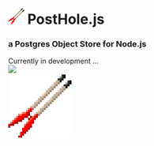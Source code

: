 # ![](https://raw.githubusercontent.com/fritzy/posthole/master/logos/posthole_32.png) PostHole.js
### a Postgres Object Store for Node.js  

Currently in development ...  
![](http://img.diynetwork.com/DIY/2008/10/10/dgfi507_2fa_digpost_lg.jpg)  
![](https://raw.githubusercontent.com/fritzy/posthole/master/logos/posthole_128.png)
